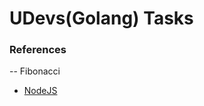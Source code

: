 # UDevs(Golang) Tasks
### References

-- <a link="https://github.com/404th/Tasks/tree/master/fib">Fibonacci</a>
- [NodeJS](./fib)
<!-- - [ReactJS](./ReactJS/readme.md) -->
